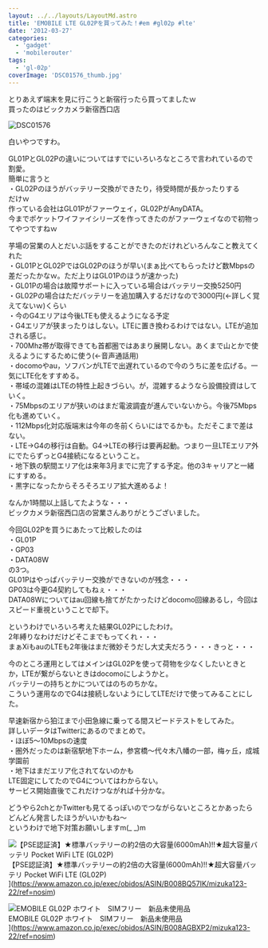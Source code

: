 ```yaml
---
layout: ../../layouts/LayoutMd.astro
title: 'EMOBILE LTE GL02Pを買ってみた！#em #gl02p #lte'
date: '2012-03-27'
categories:
  - 'gadget'
  - 'mobilerouter'
tags:
  - 'gl-02p'
coverImage: 'DSC01576_thumb.jpg'
---
```


とりあえず端末を見に行こうと新宿行ったら買ってましたｗ  
買ったのはビックカメラ新宿西口店

![DSC01576](/archive/images/DSC01576_thumb.jpg 'DSC01576')

白いやつですわ。

GL01PとGL02Pの違いについてはすでにいろいろなところで言われているので割愛。  
簡単に言うと  
・GL02Pのほうがバッテリー交換ができたり，待受時間が長かったりする  
だけｗ  
作っている会社はGL01Pがファーウェイ，GL02PがAnyDATA。  
今までポケットワイファイシリーズを作ってきたのがファーウェイなので初物ってやつですねｗ

芋場の営業の人とだいぶ話をすることができたのだけれどいろんなこと教えてくれた  
・GL01PとGL02PではGL02Pのほうが早い(まぁ比べてもらったけど数Mbpsの差だったかなｗ。ただ上りはGL01Pのほうが速かった)  
・GL01Pの場合は故障サポートに入っている場合はバッテリー交換5250円  
・GL02Pの場合はただバッテリーを追加購入するだけなので3000円(←詳しく覚えてないｗ)くらい  
・今のG4エリアは今後LTEも使えるようになる予定  
・G4エリアが狭まったりはしない。LTEに置き換わるわけではない。LTEが追加される感じ。  
・700Mhz帯が取得できても首都圏ではあまり展開しない。あくまで山とかで使えるようにするために使う(←音声通話用)  
・docomoやau，ソフバンがLTEで出遅れているので今のうちに差を広げる。一気にLTE化をすすめる。  
・帯域の混雑はLTEの特性上起きづらい。が，混雑するようなら設備投資はしていく。  
・75Mbpsのエリアが狭いのはまだ電波調査が進んでいないから。今後75Mbps化も進めていく。  
・112Mbps化対応版端末は今年の冬前くらいにはでるかも。ただそこまで差はない。  
・LTE→G4の移行は自動。G4→LTEの移行は要再起動。つまり一旦LTEエリア外にでたらずっとG4接続になるということ。  
・地下鉄の駅間エリア化は来年3月までに完了する予定。他の3キャリアと一緒にすすめる。  
・黒字になったからそろそろエリア拡大進めるよ！

なんか1時間以上話してたような・・・  
ビックカメラ新宿西口店の営業さんありがとうございました。

今回GL02Pを買うにあたって比較したのは  
・GL01P  
・GP03  
・DATA08W  
の3つ。  
GL01Pはやっぱバッテリー交換ができないのが残念・・・  
GP03は今更G4契約してもねぇ・・・  
DATA08Wについてはau回線も捨てがたかったけどdocomo回線あるし，今回はスピード重視ということで却下。

というわけでいろいろ考えた結果GL02Pにしたわけ。  
2年縛りなわけだけどそこまでもってくれ・・・  
まぁXiもauのLTEも2年後はまだ微妙そうだし大丈夫だろう・・・きっと・・・

今のところ運用としてはメインはGL02Pを使って荷物を少なくしたいときとか，LTEが繋がらないときはdocomoにしようかと。  
バッテリーの持ちとかについてはのちのちかな。  
こういう運用なのでG4は接続しないようにしてLTEだけで使ってみることにした。

早速新宿から狛江まで小田急線に乗ってる間スピードテストをしてみた。  
詳しいデータはTwitterにあるのでまとめで。  
・ほぼ5～10Mbpsの速度  
・圏外だったのは新宿駅地下ホーム，参宮橋～代々木八幡の一部，梅ヶ丘，成城学園前  
・地下はまだエリア化されてないのかも  
LTE固定にしてたのでG4についてはわからない。  
サービス開始直後でこれだけつながれば十分かな。

どうやら2chとかTwitterも見てるっぽいのでつながらないところとかあったらどんどん発言したほうがいいかもね～  
というわけで地下対策お願いしますm(\_ \_)m

![【PSE認証済】★標準バッテリーの約2倍の大容量(6000mAh)!!★超大容量バッテリ Pocket WiFi LTE (GL02P)](/archive/images/51dVynPO9TL._SL75_.jpg)  
【PSE認証済】★標準バッテリーの約2倍の大容量(6000mAh)!!★超大容量バッテリ Pocket WiFi LTE (GL02P)  
](https://www.amazon.co.jp/exec/obidos/ASIN/B008BQ57IK/mizuka123-22/ref=nosim)

![EMOBILE GL02P ホワイト　SIMフリー　新品未使用品](/archive/images/3105rhYTUbL._SL75_.jpg)  
EMOBILE GL02P ホワイト　SIMフリー　新品未使用品  
](https://www.amazon.co.jp/exec/obidos/ASIN/B008AGBXP2/mizuka123-22/ref=nosim)

